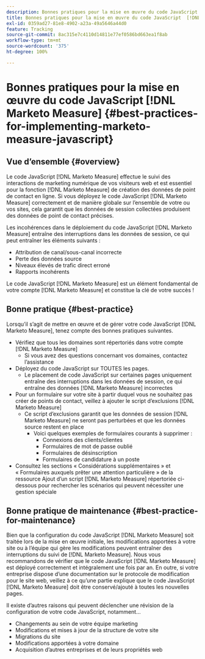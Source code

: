 ```yaml
---
description: Bonnes pratiques pour la mise en œuvre du code JavaScript  [!DNL Marketo Measure]  -  [!DNL Marketo Measure]  - Documentation du produit
title: Bonnes pratiques pour la mise en œuvre du code JavaScript  [!DNL Marketo Measure]
exl-id: 0359ad27-81e8-4902-a23a-49a5646a44d0
feature: Tracking
source-git-commit: 8ac315e7c4110d14811e77ef0586bd663ea1f8ab
workflow-type: tm+mt
source-wordcount: '375'
ht-degree: 100%

---
```


# Bonnes pratiques pour la mise en œuvre du code JavaScript [!DNL Marketo Measure] {#best-practices-for-implementing-marketo-measure-javascript}

## Vue d’ensemble {#overview}

Le code JavaScript [!DNL Marketo Measure] effectue le suivi des interactions de marketing numérique de vos visiteurs web et est essentiel pour la fonction [!DNL Marketo Measure] de création des données de point de contact en ligne. Si vous déployez le code JavaScript [!DNL Marketo Measure] correctement et de manière globale sur l’ensemble de votre ou vos sites, cela garantit que les données de session collectées produisent des données de point de contact précises.

Les incohérences dans le déploiement du code JavaScript [!DNL Marketo Measure] entraîne des interruptions dans les données de session, ce qui peut entraîner les éléments suivants :

* Attribution de canal/sous-canal incorrecte
* Perte des données source
* Niveaux élevés de trafic direct erroné
* Rapports incohérents

Le code JavaScript [!DNL Marketo Measure] est un élément fondamental de votre compte [!DNL Marketo Measure] et constitue la clé de votre succès !

## Bonne pratique {#best-practice}

Lorsqu’il s’agit de mettre en œuvre et de gérer votre code JavaScript [!DNL Marketo Measure], tenez compte des bonnes pratiques suivantes.

* Vérifiez que tous les domaines sont répertoriés dans votre compte [!DNL Marketo Measure]
   * Si vous avez des questions concernant vos domaines, contactez l’assistance
* Déployez du code JavaScript sur TOUTES les pages.
   * Le placement de code JavaScript sur certaines pages uniquement entraîne des interruptions dans les données de session, ce qui entraîne des données [!DNL Marketo Measure] incorrectes
* Pour un formulaire sur votre site à partir duquel vous ne souhaitez pas créer de points de contact, veillez à ajouter le script d’exclusions [!DNL Marketo Measure]
   * Ce script d’exclusions garantit que les données de session [!DNL Marketo Measure] ne seront pas perturbées et que les données source restent en place
      * Voici quelques exemples de formulaires courants à supprimer :
         * Connexions des clients/clientes
         * Formulaires de mot de passe oublié
         * Formulaires de désinscription
         * Formulaires de candidature à un poste
* Consultez les sections « Considérations supplémentaires » et « Formulaires auxquels prêter une attention particulière » de la ressource Ajout d’un script [!DNL Marketo Measure] répertoriée ci-dessous pour rechercher les scénarios qui peuvent nécessiter une gestion spéciale

## Bonne pratique de maintenance {#best-practice-for-maintenance}

Bien que la configuration du code JavaScript [!DNL Marketo Measure] soit traitée lors de la mise en œuvre initiale, les modifications apportées à votre site ou à l’équipe qui gère les modifications peuvent entraîner des interruptions du suivi de [!DNL Marketo Measure]. Nous vous recommandons de vérifier que le code JavaScript [!DNL Marketo Measure] est déployé correctement et intégralement une fois par an. En outre, si votre entreprise dispose d’une documentation sur le protocole de modification pour le site web, veillez à ce qu’une partie explique que le code JavaScript [!DNL Marketo Measure] doit être conservé/ajouté à toutes les nouvelles pages.

Il existe d’autres raisons qui peuvent déclencher une révision de la configuration de votre code JavaScript, notamment...

* Changements au sein de votre équipe marketing
* Modifications et mises à jour de la structure de votre site
* Migrations du site
* Modifications apportées à votre domaine
* Acquisition d’autres entreprises et de leurs propriétés web
